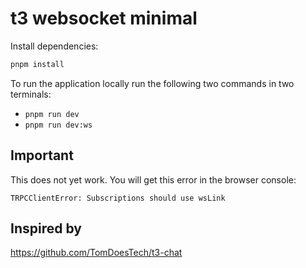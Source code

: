 # t3 websocket minimal

Install dependencies:
```bash
pnpm install
```

To run the application locally run the following two commands in two terminals:
- `pnpm run dev`
- `pnpm run dev:ws`

## Important

This does not yet work.
You will get this error in the browser console:

```
TRPCClientError: Subscriptions should use wsLink
```

## Inspired by

https://github.com/TomDoesTech/t3-chat